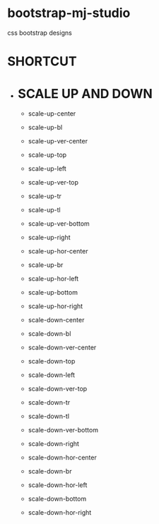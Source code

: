 # bootstrap-mj-studio
css bootstrap designs
# SHORTCUT
- # SCALE UP AND DOWN
    - scale-up-center
    - scale-up-bl
    - scale-up-ver-center
    - scale-up-top
    - scale-up-left
    - scale-up-ver-top
    - scale-up-tr
    - scale-up-tl
    - scale-up-ver-bottom
    - scale-up-right
    - scale-up-hor-center
    - scale-up-br
    - scale-up-hor-left
    - scale-up-bottom
    - scale-up-hor-right
 
    - scale-down-center
    - scale-down-bl
    - scale-down-ver-center
    - scale-down-top
    - scale-down-left
    - scale-down-ver-top
    - scale-down-tr
    - scale-down-tl
    - scale-down-ver-bottom
    - scale-down-right
    - scale-down-hor-center
    - scale-down-br
    - scale-down-hor-left
    - scale-down-bottom
    - scale-down-hor-right
